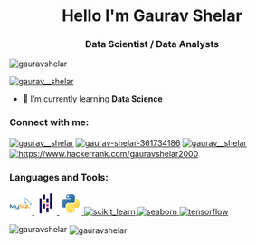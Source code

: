 <h1 align="center">Hello I'm Gaurav Shelar</h1>
<h3 align="center">Data Scientist / Data Analysts</h3>

<p align="left"> <img src="https://komarev.com/ghpvc/?username=gauravshelar&label=Profile%20views&color=0e75b6&style=flat" alt="gauravshelar" /> </p>

<p align="left"> <a href="https://twitter.com/gaurav__shelar" target="blank"><img src="https://img.shields.io/twitter/follow/gaurav__shelar?logo=twitter&style=for-the-badge" alt="gaurav__shelar" /></a> </p>

- 🌱 I’m currently learning **Data Science**

<h3 align="left">Connect with me:</h3>
<p align="left">
<a href="https://twitter.com/gaurav__shelar" target="blank"><img align="center" src="https://raw.githubusercontent.com/rahuldkjain/github-profile-readme-generator/master/src/images/icons/Social/twitter.svg" alt="gaurav__shelar" height="30" width="40" /></a>
<a href="https://linkedin.com/in/gaurav-shelar-361734186" target="blank"><img align="center" src="https://raw.githubusercontent.com/rahuldkjain/github-profile-readme-generator/master/src/images/icons/Social/linked-in-alt.svg" alt="gaurav-shelar-361734186" height="30" width="40" /></a>
<a href="https://instagram.com/gaurav__shelar" target="blank"><img align="center" src="https://raw.githubusercontent.com/rahuldkjain/github-profile-readme-generator/master/src/images/icons/Social/instagram.svg" alt="gaurav__shelar" height="30" width="40" /></a>
<a href="https://www.hackerearth.com/https://www.hackerrank.com/gauravshelar2000" target="blank"><img align="center" src="https://raw.githubusercontent.com/rahuldkjain/github-profile-readme-generator/master/src/images/icons/Social/hackerearth.svg" alt="https://www.hackerrank.com/gauravshelar2000" height="30" width="40" /></a>
</p>

<h3 align="left">Languages and Tools:</h3>
<p align="left"> <a href="https://www.mysql.com/" target="_blank" rel="noreferrer"> <img src="https://raw.githubusercontent.com/devicons/devicon/master/icons/mysql/mysql-original-wordmark.svg" alt="mysql" width="40" height="40"/> </a> <a href="https://pandas.pydata.org/" target="_blank" rel="noreferrer"> <img src="https://raw.githubusercontent.com/devicons/devicon/2ae2a900d2f041da66e950e4d48052658d850630/icons/pandas/pandas-original.svg" alt="pandas" width="40" height="40"/> </a> <a href="https://www.python.org" target="_blank" rel="noreferrer"> <img src="https://raw.githubusercontent.com/devicons/devicon/master/icons/python/python-original.svg" alt="python" width="40" height="40"/> </a> <a href="https://scikit-learn.org/" target="_blank" rel="noreferrer"> <img src="https://upload.wikimedia.org/wikipedia/commons/0/05/Scikit_learn_logo_small.svg" alt="scikit_learn" width="40" height="40"/> </a> <a href="https://seaborn.pydata.org/" target="_blank" rel="noreferrer"> <img src="https://seaborn.pydata.org/_images/logo-mark-lightbg.svg" alt="seaborn" width="40" height="40"/> </a> <a href="https://www.tensorflow.org" target="_blank" rel="noreferrer"> <img src="https://www.vectorlogo.zone/logos/tensorflow/tensorflow-icon.svg" alt="tensorflow" width="40" height="40"/> </a> </p>

<p><img align="left" src="https://github-readme-stats.vercel.app/api/top-langs?username=gauravshelar&show_icons=true&locale=en&layout=compact" alt="gauravshelar" /></p>

<p>&nbsp;<img align="center" src="https://github-readme-stats.vercel.app/api?username=gauravshelar&show_icons=true&locale=en" alt="gauravshelar" /></p>
